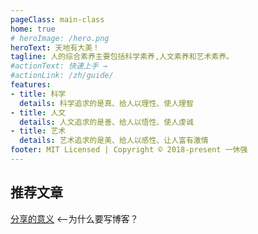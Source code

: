 ```yaml
---
pageClass: main-class
home: true
# heroImage: /hero.png
heroText: 天地有大美！
tagline: 人的综合素养主要包括科学素养,人文素养和艺术素养。
#actionText: 快速上手 →
#actionLink: /zh/guide/
features:
- title: 科学
  details: 科学追求的是真、给人以理性、使人理智
- title: 人文
  details: 人文追求的是善、给人以悟性、使人虔诚
- title: 艺术
  details: 艺术追求的是美、给人以感性、让人富有激情
footer: MIT Licensed | Copyright © 2018-present 一休强
---
```



## 推荐文章
[分享的意义](/future/brain/#分享)  <--为什么要写博客？



